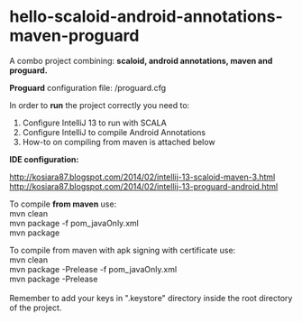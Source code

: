 hello-scaloid-android-annotations-maven-proguard
================================================

A combo project combining: <b>scaloid, android annotations, maven and proguard. </b>

<b>Proguard</b> configuration file: /proguard.cfg

In order to <b>run</b> the project correctly you need to: 
1. Configure IntelliJ 13 to run with SCALA
2. Configure IntelliJ to compile Android Annotations
3. How-to on compiling from maven is attached below

<b>IDE configuration: </b>

http://kosiara87.blogspot.com/2014/02/intellij-13-scaloid-maven-3.html
http://kosiara87.blogspot.com/2014/02/intellij-13-proguard-android.html

To compile <b>from maven</b> use: <br/>
mvn clean <br/>
mvn package -f pom_javaOnly.xml <br/>
mvn package 


To compile from maven with apk signing with certificate use: <br/>
mvn clean <br/>
mvn package -Prelease -f pom_javaOnly.xml <br/>
mvn package -Prelease <br/><br/>
Remember to add your keys in ".keystore" directory inside the root directory of the project.
